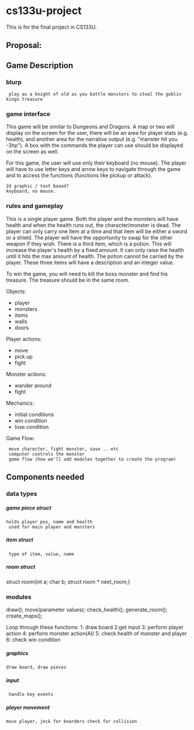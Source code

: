# cs133u-project
This is for the final project in CS133U.


## Proposal:

## Game Description

### blurp
     play as a knight of old as you battle monsters to steal the goblin kings treasure

### game interface

This game will be similar to Dungeons and Dragons. A map or two will display on the screen for the user, there will be an area for player stats (e.g. health), and another area for the narrative output (e.g. "manster hit you -3hp"). A box with the commands the player can use should be displayed on the screen as well.

For this game, the user will use only their keyboard (no mouse). The player will have to use letter keys and arrow keys to navigate through the game and to access the functions (functions like pickup or attack).

    2d graphic / text based?
    keyboard, no mouse.

### rules and gameplay

This is a single player game. Both the player and the monsters will have health and when the health runs out, the character/monster is dead. The player can only carry one item at a time and that item will be either a sword or a shield. The player will have the opportunity to swap for the other weapon if they wish. There is a third item, which is a potion. This will increase the player's health by a fixed amount. It can only raise the health until it hits the max amount of health. The potion cannot be carried by the player. These three items will have a description and an integer value. 

To win the game, you will need to kill the boss monster and find his treasure. The treasure should be in the same room.

Objects:
- player
- monsters
- items
- walls
- doors

Player actions:
- move
- pick up
- fight

Monster actions:
- wander around
- fight

Mechanics:
- initial conditions
- win condition
- lose condition

Game Flow:

     move charecter, fight monster, save .. etc
     computer controls the monster
     game flow (how we'll add modules together to create the program)

## Components needed

### data types

##### game piece struct
 
    holds player pos, name and health
     used for main player and monsters

##### item struct

     type of item, value, name
     
##### room struct
struct room{int a; char b; struct room * next_room;}

### modules

draw();
move(parameter values);
check_health();
generate_room();
create_maps();

Loop through these functions:
1: draw board 
2:get input 
3: perform player action 
4: perform monster action(AI) 
5: check health of monster and player
6: check win condition

##### graphics
 
    draw board, draw pieces
  
##### input

     handle key events


##### player movement 
    move player, jeck for boarders check for collision




